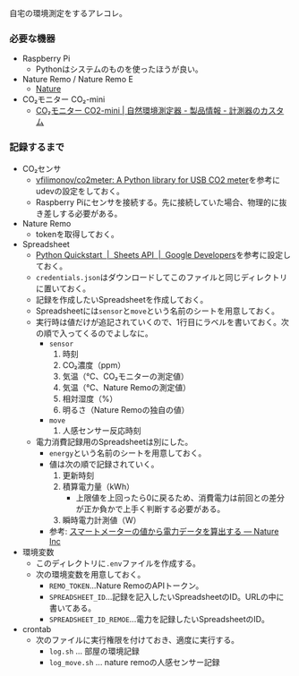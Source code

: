 自宅の環境測定をするアレコレ。

### 必要な機器

- Raspberry Pi
    - Pythonはシステムのものを使ったほうが良い。
- Nature Remo  / Nature Remo E
    - [Nature](https://nature.global/jp/top)
- CO₂モニター CO₂-mini
    - [CO₂モニター CO2-mini | 自然環境測定器 - 製品情報 - 計測器のカスタム](https://www.kk-custom.co.jp/emp/CO2-mini.html)

### 記録するまで

- CO₂センサ
    - [vfilimonov/co2meter: A Python library for USB CO2 meter](https://github.com/vfilimonov/co2meter)を参考にudevの設定をしておく。
    - Raspberry Piにセンサを接続する。先に接続していた場合、物理的に抜き差しする必要がある。
- Nature Remo
    - tokenを取得しておく。
- Spreadsheet
    - [Python Quickstart  |  Sheets API  |  Google Developers](https://developers.google.com/sheets/api/quickstart/python)を参考に設定しておく。
    - `credentials.json`はダウンロードしてこのファイルと同じディレクトリに置いておく。
    - 記録を作成したいSpreadsheetを作成しておく。
    - Spreadsheetには`sensor`と`move`という名前のシートを用意しておく。
    - 実行時は値だけが追記されていくので、1行目にラベルを書いておく。次の順で入ってくるのでよしなに。
        - `sensor`
            1. 時刻
            2. CO₂濃度（ppm）
            3. 気温（℃、CO₂モニターの測定値）
            4. 気温（℃、Nature Remoの測定値）
            5. 相対湿度（%）
            6. 明るさ（Nature Remoの独自の値）
        - `move`
            1. 人感センサー反応時刻
    - 電力消費記録用のSpreadsheetは別にした。
        - `energy`という名前のシートを用意しておく。
        - 値は次の順で記録されていく。
            1. 更新時刻
            2. 積算電力量（kWh）
                - 上限値を上回ったら0に戻るため、消費電力は前回との差分が正か負かで上手く判断する必要がある。
            3. 瞬時電力計測値（W）
        - 参考: [スマートメーターの値から電力データを算出する — Nature Inc](https://developer.nature.global/jp/how-to-calculate-energy-data-from-smart-meter-values)
- 環境変数
    - このディレクトリに`.env`ファイルを作成する。
    - 次の環境変数を用意しておく。
        - `REMO_TOKEN`...Nature RemoのAPIトークン。
        - `SPREADSHEET_ID`...記録を記入したいSpreadsheetのID。URLの中に書いてある。
        - `SPREADSHEET_ID_REMOE`...電力を記録したいSpreadsheetのID。
- crontab
    - 次のファイルに実行権限を付けておき、適度に実行する。
        - `log.sh` ... 部屋の環境記録
        - `log_move.sh` ... nature remoの人感センサー記録
